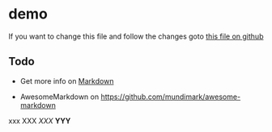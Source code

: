 # demo

If you want to change this file and follow the changes goto [this file on github](<https://github.com/jweken/demo/edit/master/README.md>)

## Todo

* Get more info on [Markdown](<https://github.com/adam-p/markdown-here/wiki/Markdown-Cheatsheet>)

* AwesomeMarkdown on <https://github.com/mundimark/awesome-markdown>

xxx XXX *XXX* __YYY__

